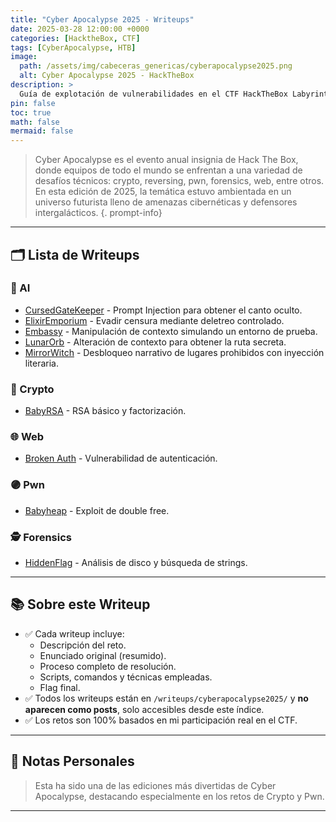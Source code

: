 ```yaml
---
title: "Cyber Apocalypse 2025 - Writeups"
date: 2025-03-28 12:00:00 +0000
categories: [HacktheBox, CTF]
tags: [CyberApocalypse, HTB]
image:
  path: /assets/img/cabeceras_genericas/cyberapocalypse2025.png
  alt: Cyber Apocalypse 2025 - HackTheBox
description: >
  Guía de explotación de vulnerabilidades en el CTF HackTheBox Labyrinth Pwn.
pin: false  
toc: true   
math: false 
mermaid: false 
---
```


> Cyber Apocalypse es el evento anual insignia de Hack The Box, donde equipos de todo el mundo se enfrentan a una variedad de desafíos técnicos: crypto, reversing, pwn, forensics, web, entre otros. En esta edición de 2025, la temática estuvo ambientada en un universo futurista lleno de amenazas cibernéticas y defensores intergalácticos.
{. prompt-info}

---

## 🗂️ Lista de Writeups

### 🧠 AI

- [CursedGateKeeper](/writeups/cyberapocalypse2025/cursedgatekeeper) - Prompt Injection para obtener el canto oculto.
- [ElixirEmporium](/writeups/cyberapocalypse2025/elixiremporium) - Evadir censura mediante deletreo controlado.
- [Embassy](/writeups/cyberapocalypse2025/embassy) - Manipulación de contexto simulando un entorno de prueba.
- [LunarOrb](/writeups/cyberapocalypse2025/lunarorb) - Alteración de contexto para obtener la ruta secreta.
- [MirrorWitch](/writeups/cyberapocalypse2025/mirrorwitch) - Desbloqueo narrativo de lugares prohibidos con inyección literaria.

### 🔐 Crypto
- [BabyRSA](/writeups/cyberapocalypse2025/babyrsa) - RSA básico y factorización.

### 🌐 Web
- [Broken Auth](/writeups/cyberapocalypse2025/brokenauth) - Vulnerabilidad de autenticación.

### 🟣 Pwn
- [Babyheap](/writeups/cyberapocalypse2025/babyheap) - Exploit de double free.

### 🕵️ Forensics
- [HiddenFlag](/writeups/cyberapocalypse2025/hiddenflag) - Análisis de disco y búsqueda de strings.

---

## 📚 Sobre este Writeup

- ✅ Cada writeup incluye:
    - Descripción del reto.
    - Enunciado original (resumido).
    - Proceso completo de resolución.
    - Scripts, comandos y técnicas empleadas.
    - Flag final.
- ✅ Todos los writeups están en `/writeups/cyberapocalypse2025/` y **no aparecen como posts**, solo accesibles desde este índice.
- ✅ Los retos son 100% basados en mi participación real en el CTF.

---

## 💬 Notas Personales

> Esta ha sido una de las ediciones más divertidas de Cyber Apocalypse, destacando especialmente en los retos de Crypto y Pwn.

---


